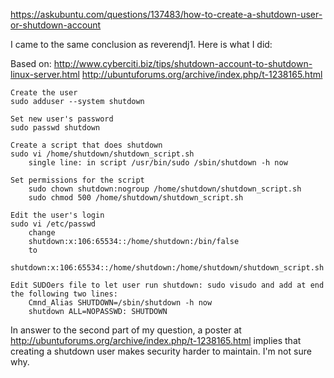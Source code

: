 https://askubuntu.com/questions/137483/how-to-create-a-shutdown-user-or-shutdown-account

I came to the same conclusion as reverendj1. Here is what I did:

Based on: http://www.cyberciti.biz/tips/shutdown-account-to-shutdown-linux-server.html http://ubuntuforums.org/archive/index.php/t-1238165.html

    Create the user
    sudo adduser --system shutdown

    Set new user's password
    sudo passwd shutdown

    Create a script that does shutdown
    sudo vi /home/shutdown/shutdown_script.sh
        single line: in script /usr/bin/sudo /sbin/shutdown -h now

    Set permissions for the script
        sudo chown shutdown:nogroup /home/shutdown/shutdown_script.sh
        sudo chmod 500 /home/shutdown/shutdown_script.sh

    Edit the user's login
    sudo vi /etc/passwd
        change
        shutdown:x:106:65534::/home/shutdown:/bin/false
        to
        shutdown:x:106:65534::/home/shutdown:/home/shutdown/shutdown_script.sh

    Edit SUDOers file to let user run shutdown: sudo visudo and add at end the following two lines:
        Cmnd_Alias SHUTDOWN=/sbin/shutdown -h now
        shutdown ALL=NOPASSWD: SHUTDOWN

In answer to the second part of my question, a poster at http://ubuntuforums.org/archive/index.php/t-1238165.html implies that creating a shutdown user makes security harder to maintain. I'm not sure why.
